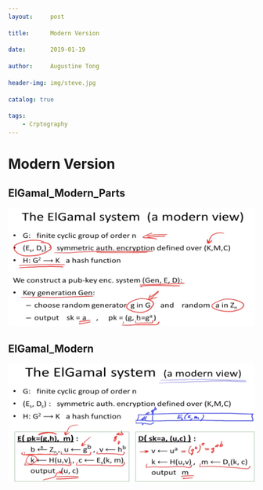 ```yaml
---
layout:     post

title:      Modern Version

date:       2019-01-19

author:     Augustine Tong

header-img: img/steve.jpg

catalog: true

tags:
    - Crptography
---
```


# Modern Version

## ElGamal_Modern_Parts
![ElGamal_Modern_Parts](/img/crpto/ElGamal_Modern_Parts.png)

## ElGamal_Modern
![ElGamal_Modern](/img/crpto/ElGamal_Modern.png)




